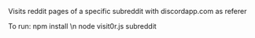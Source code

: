Visits reddit pages of a specific subreddit with discordapp.com as referer

To run:
npm install \n
node visit0r.js subreddit
